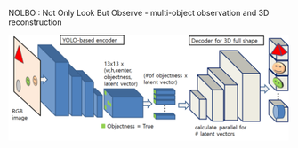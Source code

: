 NOLBO : Not Only Look But Observe - multi-object observation and 3D reconstruction

![ScreenShot](/doc/NOLBO.png)
